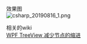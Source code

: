
效果图  
![csharp_20190816_1.png](https://www.swack.cn/files/attachments/0015659315043015a702b787d8640d2ae2ac28017e2176f000/)

相关的wiki  
[WPF TreeView 减少节点的缩进](https://www.swack.cn/wiki/001559619644599d7563755fc544a19aebbb4eaf0dcb274000/0015658387919445d91f1695f524126a276b45d20345de1000)
